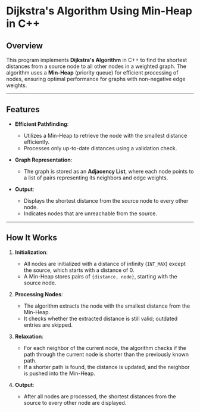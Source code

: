 # Dijkstra's Algorithm Using Min-Heap in C++

## Overview

This program implements **Dijkstra's Algorithm** in C++ to find the shortest distances from a source node to all other nodes in a weighted graph. The algorithm uses a **Min-Heap** (priority queue) for efficient processing of nodes, ensuring optimal performance for graphs with non-negative edge weights.

---

## Features

- **Efficient Pathfinding**:
  - Utilizes a Min-Heap to retrieve the node with the smallest distance efficiently.
  - Processes only up-to-date distances using a validation check.

- **Graph Representation**:
  - The graph is stored as an **Adjacency List**, where each node points to a list of pairs representing its neighbors and edge weights.

- **Output**:
  - Displays the shortest distance from the source node to every other node.
  - Indicates nodes that are unreachable from the source.

---

## How It Works

1. **Initialization**:
   - All nodes are initialized with a distance of infinity (`INT_MAX`) except the source, which starts with a distance of 0.
   - A Min-Heap stores pairs of `{distance, node}`, starting with the source node.

2. **Processing Nodes**:
   - The algorithm extracts the node with the smallest distance from the Min-Heap.
   - It checks whether the extracted distance is still valid; outdated entries are skipped.

3. **Relaxation**:
   - For each neighbor of the current node, the algorithm checks if the path through the current node is shorter than the previously known path.
   - If a shorter path is found, the distance is updated, and the neighbor is pushed into the Min-Heap.

4. **Output**:
   - After all nodes are processed, the shortest distances from the source to every other node are displayed.
